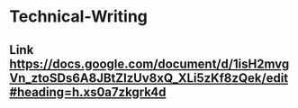 # Technical-Writing
## Link  https://docs.google.com/document/d/1isH2mvgVn_ztoSDs6A8JBtZIzUv8xQ_XLi5zKf8zQek/edit#heading=h.xs0a7zkgrk4d
